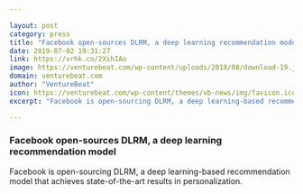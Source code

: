 ```yaml
---

layout: post
category: press
title: "Facebook open-sources DLRM, a deep learning recommendation model"
date: 2019-07-02 19:31:27
link: https://vrhk.co/2XihIAo
image: https://venturebeat.com/wp-content/uploads/2018/08/download-19.jpeg?w=1200&strip=all
domain: venturebeat.com
author: "VentureBeat"
icon: https://venturebeat.com/wp-content/themes/vb-news/img/favicon.ico
excerpt: "Facebook is open-sourcing DLRM, a deep learning-based recommendation model that achieves state-of-the-art results in personalization."

---
```


### Facebook open-sources DLRM, a deep learning recommendation model

Facebook is open-sourcing DLRM, a deep learning-based recommendation model that achieves state-of-the-art results in personalization.